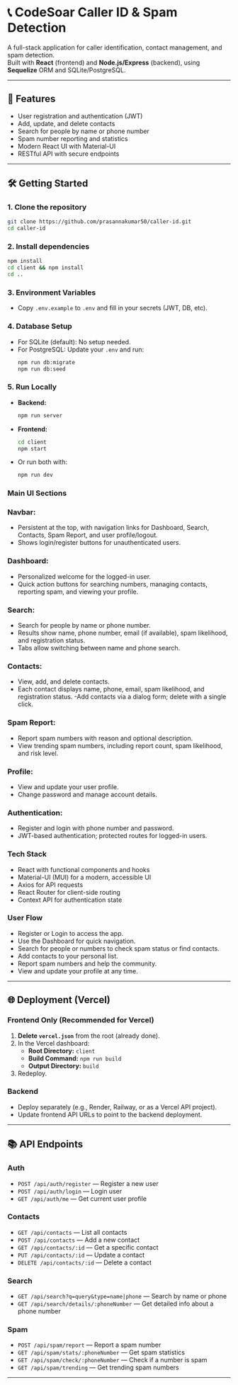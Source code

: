 # 📞 CodeSoar Caller ID & Spam Detection

A full-stack application for caller identification, contact management, and spam detection.  
Built with **React** (frontend) and **Node.js/Express** (backend), using **Sequelize** ORM and SQLite/PostgreSQL.

---

## 🚀 Features

- User registration and authentication (JWT)
- Add, update, and delete contacts
- Search for people by name or phone number
- Spam number reporting and statistics
- Modern React UI with Material-UI
- RESTful API with secure endpoints

---

## 🛠️ Getting Started

### 1. **Clone the repository**
```bash
git clone https://github.com/prasannakumar50/caller-id.git
cd caller-id
```

### 2. **Install dependencies**
```bash
npm install
cd client && npm install
cd ..
```

### 3. **Environment Variables**

- Copy `.env.example` to `.env` and fill in your secrets (JWT, DB, etc).

### 4. **Database Setup**

- For SQLite (default): No setup needed.
- For PostgreSQL: Update your `.env` and run:
  ```bash
  npm run db:migrate
  npm run db:seed
  ```

### 5. **Run Locally**

- **Backend:**  
  ```bash
  npm run server
  ```
- **Frontend:**  
  ```bash
  cd client
  npm start
  ```

- Or run both with:
  ```bash
  npm run dev
  ```

### Main UI Sections
### Navbar:
 - Persistent at the top, with navigation links for Dashboard, Search, Contacts, Spam Report, and user profile/logout.
 - Shows login/register buttons for unauthenticated users.
### Dashboard:
- Personalized welcome for the logged-in user.
- Quick action buttons for searching numbers, managing contacts, reporting spam, and viewing your profile.
### Search:
- Search for people by name or phone number.
- Results show name, phone number, email (if available), spam likelihood, and registration status.
- Tabs allow switching between name and phone search.
### Contacts:
- View, add, and delete contacts.
- Each contact displays name, phone, email, spam likelihood, and registration status.
-Add contacts via a dialog form; delete with a single click.
### Spam Report:
- Report spam numbers with reason and optional description.
- View trending spam numbers, including report count, spam likelihood, and risk level.
### Profile:
- View and update your user profile.
- Change password and manage account details.
### Authentication:
- Register and login with phone number and password.
- JWT-based authentication; protected routes for logged-in users.
### Tech Stack
- React  with functional components and hooks
- Material-UI (MUI) for a modern, accessible UI
- Axios for API requests
- React Router for client-side routing
- Context API for authentication state
### User Flow
- Register or Login to access the app.
- Use the Dashboard for quick navigation.
- Search for people or numbers to check spam status or find contacts.
- Add contacts to your personal list.
- Report spam numbers and help the community.
- View and update your profile at any time.

---

## 🌐 Deployment (Vercel)

### **Frontend Only (Recommended for Vercel)**

1. **Delete `vercel.json`** from the root (already done).
2. In the Vercel dashboard:
   - **Root Directory:** `client`
   - **Build Command:** `npm run build`
   - **Output Directory:** `build`
3. Redeploy.

### **Backend**
- Deploy separately (e.g., Render, Railway, or as a Vercel API project).
- Update frontend API URLs to point to the backend deployment.

---

## 📚 API Endpoints

### **Auth**
- `POST /api/auth/register` — Register a new user
- `POST /api/auth/login` — Login user
- `GET /api/auth/me` — Get current user profile

### **Contacts**
- `GET /api/contacts` — List all contacts
- `POST /api/contacts` — Add a new contact
- `GET /api/contacts/:id` — Get a specific contact
- `PUT /api/contacts/:id` — Update a contact
- `DELETE /api/contacts/:id` — Delete a contact

### **Search**
- `GET /api/search?q=query&type=name|phone` — Search by name or phone
- `GET /api/search/details/:phoneNumber` — Get detailed info about a phone number

### **Spam**
- `POST /api/spam/report` — Report a spam number
- `GET /api/spam/stats/:phoneNumber` — Get spam statistics
- `GET /api/spam/check/:phoneNumber` — Check if a number is spam
- `GET /api/spam/trending` — Get trending spam numbers

---






